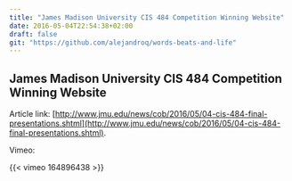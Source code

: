 ```yaml
---
title: "James Madison University CIS 484 Competition Winning Website"
date: 2016-05-04T22:54:38+02:00
draft: false
git: "https://github.com/alejandroq/words-beats-and-life"
---
```


## James Madison University CIS 484 Competition Winning Website

Article link: [http://www.jmu.edu/news/cob/2016/05/04-cis-484-final-presentations.shtml](http://www.jmu.edu/news/cob/2016/05/04-cis-484-final-presentations.shtml).

Vimeo:

{{< vimeo 164896438 >}}
